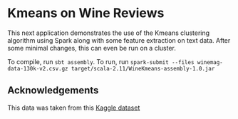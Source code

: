 # Kmeans on Wine Reviews

This next application demonstrates the use of the Kmeans clustering algorithm using Spark along with some feature extraction on text data. After some minimal changes, this can even be run on a cluster.

To compile, run `sbt assembly`. To run, run `spark-submit --files winemag-data-130k-v2.csv.gz target/scala-2.11/WineKmeans-assembly-1.0.jar`

## Acknowledgements

This data was taken from this [Kaggle dataset](https://www.kaggle.com/zynicide/wine-reviews#winemag-data-130k-v2.csv)
